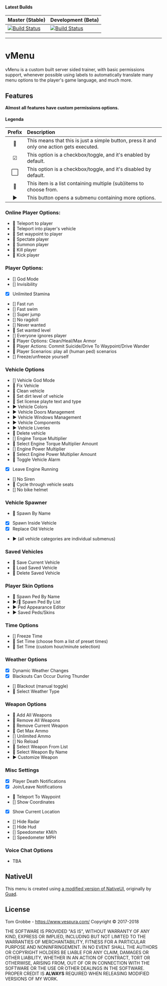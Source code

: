 #### Latest Builds
|Master (Stable)|Development (Beta)|
|:-|:-|
|[![Build Status](https://travis-ci.com/TomGrobbe/vMenu.svg?token=ssVStPpK5ekxFpbVzc3k&branch=master)](https://travis-ci.com/TomGrobbe/vMenu) | [![Build Status](https://travis-ci.com/TomGrobbe/vMenu.svg?token=ssVStPpK5ekxFpbVzc3k&branch=development)](https://travis-ci.com/TomGrobbe/vMenu)|


--------


# vMenu
vMenu is a custom built server sided trainer, with basic permissions support, whenever possible using labels to automatically translate many menu options to the player's game language, and much more.

## Features
**Almost all features have custom permissions options.**

#### Legenda
|Prefix|Description|
|:-:|:-|
|🔴|This means that this is just a simple button, press it and only one action gets executed.|
|☑|This option is a checkbox/toggle, and it's enabled by default.|
|⬜|This option is a checkbox/toggle, and it's disabled by default.|
|📃|This item is a list containing multiple (sub)items to choose from.|
|▶|This button opens a submenu containing more options.|

### Online Player Options:
+ 🔴 Teleport to player
+ 🔴 Teleport into player's vehicle
+ 🔴 Set waypoint to player
+ 🔴 Spectate player
+ 🔴 Summon player
+ 🔴 Kill player
+ 🔴 Kick player

### Player Options:
+ [] God Mode
+ [] Invisibility
+ [x] Unlimited Stamina
+ [] Fast run
+ [] Fast swim
+ [] Super jump
+ [] No ragdoll
+ [] Never wanted
+ 📃 Set wanted level
+ [] Everyone ignores player
+ 📃 Player Options: Clean/Heal/Max Armor
+ 📃 Player Actions: Commit Suicide/Drive To Waypoint/Drive Wander
+ 📃 Player Scenarios: play all (human ped) scenarios
+ [] Freeze/unfreeze yourself

### Vehicle Options
+ [] Vehicle God Mode
+ 🔴 Fix Vehicle
+ 🔴 Clean vehicle
+ 📃 Set dirt level of vehicle
+ 🔴 Set license playte text and type
+ ▶ Vehicle Colors
+ ▶ Vehicle Doors Management
+ ▶ Vehicle Windows Management
+ ▶ Vehicle Components
+ ▶ Vehicle Liveries
+ 🔴 Delete vehicle
+ [] Engine Torque Multiplier
+ 📃 Select Engine Torque Multiplier Amount
+ [] Engine Power Multiplier
+ 📃 Select Engine Power Multiplier Amount
+ 🔴 Toggle Vehicle Alarm
+ [x] Leave Engine Running
+ [] No Siren
+ 🔴 Cycle through vehicle seats
+ [] No bike helmet

### Vehicle Spawner
+ 🔴 Spawn By Name
+ [x] Spawn Inside Vehicle
+ [x] Replace Old Vehicle
+ ▶ (all vehicle categories are individual submenus)

### Saved Vehicles
+ 🔴 Save Current Vehicle
+ 📃 Load Saved Vehicle
+ 📃 Delete Saved Vehicle

### Player Skin Options
+ 🔴 Spawn Ped By Name
+ ▶/📃 Spawn Ped By List
+ ▶ Ped Appearance Editor
+ ▶ Saved Peds/Skins

### Time Options
+ [] Freeze Time
+ 📃 Set Time (choose from a list of preset times)
+ 🔴 Set Time (custom hour/minute selection)

### Weather Options
+ [x] Dynamic Weather Changes
+ [x] Blackouts Can Occur During Thunder 
+ [] Blackout (manual toggle)
+ 📃 Select Weather Type

### Weapon Options
+ 🔴 Add All Weapons
+ 🔴 Remove All Weapons
+ 🔴 Remove Current Weapon
+ 🔴 Get Max Ammo
+ [] Unlimited Ammo
+ [] No Reload
+ 📃 Select Weapon From List
+ 🔴 Select Weapon By Name
+ ▶ Customize Weapon

### Misc Settings
- [x] Player Death Notifications
- [x] Join/Leave Notifications
- 🔴 Teleport To Waypoint
- [] Show Coordinates
- [x] Show Current Location
- [] Hide Radar
- [] Hide Hud
- [] Speedometer KM/h
- [] Speedometer MPH

### Voice Chat Options
- TBA


## NativeUI
This menu is created using [a modified version of NativeUI](https://github.com/TomGrobbe/NativeUI), originally by [Guad](https://github.com/Guad/NativeUI).

## License
Tom Grobbe - https://www.vespura.com/
Copyright © 2017-2018

THE SOFTWARE IS PROVIDED "AS IS", WITHOUT WARRANTY OF ANY KIND, EXPRESS OR IMPLIED, INCLUDING BUT NOT LIMITED TO THE WARRANTIES OF MERCHANTABILITY, FITNESS FOR A PARTICULAR PURPOSE AND NONINFRINGEMENT. IN NO EVENT SHALL THE AUTHORS OR COPYRIGHT HOLDERS BE LIABLE FOR ANY CLAIM, DAMAGES OR OTHER LIABILITY, WHETHER IN AN ACTION OF CONTRACT, TORT OR OTHERWISE, ARISING FROM, OUT OF OR IN CONNECTION WITH THE SOFTWARE OR THE USE OR OTHER DEALINGS IN THE SOFTWARE. PROPER CREDIT IS **ALWAYS** REQUIRED WHEN RELEASING MODIFIED VERSIONS OF MY WORK.
